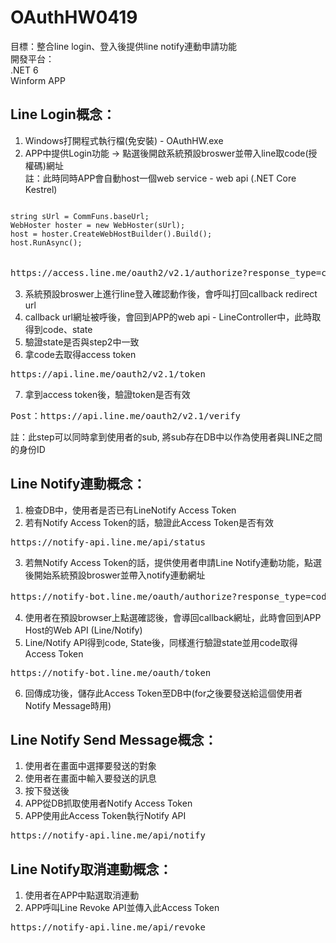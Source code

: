 # OAuthHW0419
目標：整合line login、登入後提供line notify連動申請功能 <br />
開發平台：<br />
.NET 6 <br />
Winform APP<br />

## Line Login概念：<br />
1. Windows打開程式執行檔(免安裝) - OAuthHW.exe <br />
2. APP中提供Login功能 → 點選後開啟系統預設broswer並帶入line取code(授權碼)網址 <br />
註：此時同時APP會自動host一個web service - web api (.NET Core Kestrel) <br />
<pre>
<code>
string sUrl = CommFuns.baseUrl;
WebHoster hoster = new WebHoster(sUrl);
host = hoster.CreateWebHostBuilder().Build();
host.RunAsync();
</code>
</pre>
<pre>https://access.line.me/oauth2/v2.1/authorize?response_type=code&client_id={LineLogin_ClientID}&state={數亂取得state}&scope=openid profile&redirect_uri={LineLogin_RedirectUrl}</pre>
3. 系統預設broswer上進行line登入確認動作後，會呼叫打回callback redirect url <br />
4. callback url網址被呼後，會回到APP的web api - LineController中，此時取得到code、state <br />
5. 驗證state是否與step2中一致<br />
6. 拿code去取得access token<br />
<pre>https://api.line.me/oauth2/v2.1/token</pre>
7. 拿到access token後，驗證token是否有效 <br />
<pre>Post：https://api.line.me/oauth2/v2.1/verify</pre>
註：此step可以同時拿到使用者的sub, 將sub存在DB中以作為使用者與LINE之間的身份ID<br />

## Line Notify連動概念：<br />
1. 檢查DB中，使用者是否已有LineNotify Access Token<br />
2. 若有Notify Access Token的話，驗證此Access Token是否有效<br />
<pre>https://notify-api.line.me/api/status</pre>
3. 若無Notify Access Token的話，提供使用者申請Line Notify連動功能，點選後開始系統預設broswer並帶入notify連動網址<br />
<pre>https://notify-bot.line.me/oauth/authorize?response_type=code&client_id={LineNotify_ClientID}&redirect_uri={LineNotify_RedirectUrl}&scope=notify&state={數亂取得state}</pre>
4. 使用者在預設browser上點選確認後，會導回callback網址，此時會回到APP Host的Web API (Line/Notify)<br />
5. Line/Notify API得到code, State後，同樣進行驗證state並用code取得Access Token<br />
<pre>https://notify-bot.line.me/oauth/token</pre>
6. 回傳成功後，儲存此Access Token至DB中(for之後要發送給這個使用者Notify Message時用)<br />

## Line Notify Send Message概念：<br />
1. 使用者在畫面中選擇要發送的對象<br />
2. 使用者在畫面中輸入要發送的訊息<br />
3. 按下發送後<br />
4. APP從DB抓取使用者Notify Access Token<br />
5. APP使用此Access Token執行Notify API<br />
<pre>https://notify-api.line.me/api/notify</pre>

## Line Notify取消連動概念：<br />
1. 使用者在APP中點選取消連動
2. APP呼叫Line Revoke API並傳入此Access Token
<pre>https://notify-api.line.me/api/revoke</pre>
